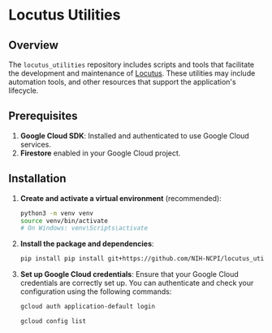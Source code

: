 # Locutus Utilities

## Overview

The `locutus_utilities` repository includes scripts and tools that facilitate the development and maintenance of [Locutus]("https://github.com/NIH-NCPI/locutus"). These utilities may include automation tools, and other resources that support the application's lifecycle.


## Prerequisites

1. **Google Cloud SDK**: Installed and authenticated to use Google Cloud services.
2. **Firestore** enabled in your Google Cloud project.

## Installation

1. **Create and activate a virtual environment** (recommended):
    ```bash
    python3 -m venv venv
    source venv/bin/activate 
    # On Windows: venv\Scripts\activate
    ```

2. **Install the package and dependencies**:
    ```bash
    pip install pip install git+https://github.com/NIH-NCPI/locutus_utilities.git
    ```

3. **Set up Google Cloud credentials**:
   Ensure that your Google Cloud credentials are correctly set up. You can authenticate and check your configuration using the following commands:
   ```bash
   gcloud auth application-default login

   gcloud config list
   ```